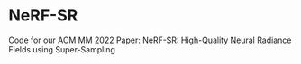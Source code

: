 # NeRF-SR
Code for our ACM MM 2022 Paper: NeRF-SR: High-Quality Neural Radiance Fields using Super-Sampling
